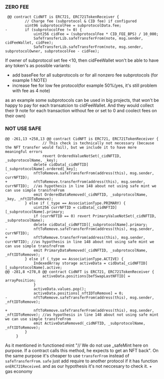 
### ZERO FEE
```
 @@ contract CidNFT is ERC721, ERC721TokenReceiver {
         // Charge fee (subprotocol & CID fee) if configured
         uint96 subprotocolFee = subprotocolData.fee;
-        if (subprotocolFee != 0) {
             uint256 cidFee = (subprotocolFee * CID_FEE_BPS) / 10_000;
             SafeTransferLib.safeTransferFrom(note, msg.sender, cidFeeWallet, cidFee);
             SafeTransferLib.safeTransferFrom(note, msg.sender, subprotocolOwner, subprotocolFee - cidFee);
```
If owner of subprotocol set fee <10, then cidFeeWallet won't be able to have any token's
as possible variants:
+ add baseFee for all subprotocols or for all nonzero fee subprotocols (for example 1 NOTE)
+ increase fee for low fee protocol(for example 50%(yes, it's still problem with fee as 4 note)

as an example some subprotocols can be used in big projects, that won't be happy to pay for each transatcion to cidFeeWallet. And they would collect their 9 note for each transaction without fee  or set to 0  and coolect fees on their own)
### NOT USE SAFE
```
@@ -261,13 +258,13 @@ contract CidNFT is ERC721, ERC721TokenReceiver {
                 // This check is technically not necessary (because the NFT transfer would fail), but we include it to have more meaningful errors
                 revert OrderedValueNotSet(_cidNFTID, _subprotocolName, _key);
             delete cidData[_cidNFTID][_subprotocolName].ordered[_key];
-            nftToRemove.safeTransferFrom(address(this), msg.sender, currNFTID);
+            nftToRemove.transferFrom(address(this), msg.sender, currNFTID);  //as hypothesis in line 148 about not using safe mint we can use simple transfreFrom
             emit OrderedDataRemoved(_cidNFTID, _subprotocolName, _key, _nftIDToRemove);
         } else if (_type == AssociationType.PRIMARY) {
             uint256 currNFTID = cidData[_cidNFTID][_subprotocolName].primary;
             if (currNFTID == 0) revert PrimaryValueNotSet(_cidNFTID, _subprotocolName);
             delete cidData[_cidNFTID][_subprotocolName].primary;
-            nftToRemove.safeTransferFrom(address(this), msg.sender, currNFTID);
+            nftToRemove.transferFrom(address(this), msg.sender, currNFTID); //as hypothesis in line 148 about not using safe mint we can use simple transfreFrom
             emit PrimaryDataRemoved(_cidNFTID, _subprotocolName, _nftIDToRemove);
         } else if (_type == AssociationType.ACTIVE) {
             IndexedArray storage activeData = cidData[_cidNFTID][_subprotocolName].active;
@@ -281,8 +278,8 @@ contract CidNFT is ERC721, ERC721TokenReceiver {
                 activeData.positions[befSwapLastNFTID] = arrayPosition;
             }
             activeData.values.pop();
             activeData.positions[_nftIDToRemove] = 0;
-            nftToRemove.safeTransferFrom(address(this), msg.sender, _nftIDToRemove);

+            nftToRemove.safeTransferFrom(address(this), msg.sender, _nftIDToRemove); //as hypothesis in line 148 about not using safe mint we can use simple transfreFrom
             emit ActiveDataRemoved(_cidNFTID, _subprotocolName, _nftIDToRemove);
         }
     }
```
As it mentioned in functioned mint "// We do not use _safeMint here on purpose. If a contract calls this method, he expects to get an NFT back". 
On the same purpose it's cheaper to use `transferFrom` instead of `safeTransferFrom`.
`safe` just add require to another protocol if it has function `onERC721Received`. and as our hypothesis it's not neccesary to check it. + gas economy